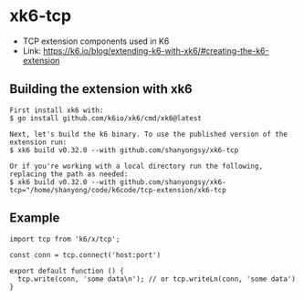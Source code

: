 # xk6-tcp
* TCP extension components used in K6
* Link: https://k6.io/blog/extending-k6-with-xk6/#creating-the-k6-extension


## Building the extension with xk6
```
First install xk6 with:
$ go install github.com/k6io/xk6/cmd/xk6@latest

Next, let's build the k6 binary. To use the published version of the extension run:
$ xk6 build v0.32.0 --with github.com/shanyongsy/xk6-tcp

Or if you're working with a local directory run the following, replacing the path as needed:
$ xk6 build v0.32.0 --with github.com/shanyongsy/xk6-tcp="/home/shanyong/code/k6code/tcp-extension/xk6-tcp
```

## Example
```
import tcp from 'k6/x/tcp';

const conn = tcp.connect('host:port')

export default function () {
  tcp.write(conn, 'some data\n'); // or tcp.writeLn(conn, 'some data')
}
```